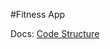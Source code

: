 #Fitness App

Docs: [Code Structure](https://kxie0124.medium.com/design-react-native-app-with-mvp-model-view-presenter-architecture-d451d35d6cac)
